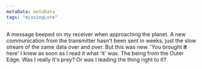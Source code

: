 ```yaml
---
metaData: metaData
tags: "missingLore"
---
```


A message beeped on my receiver when approaching the planet. A new communication from the transmitter hasn't been sent in weeks, just the slow stream of the same data over and over. But this was new. 
'You brought **it** here'
I knew as soon as I read it what 'it' was. The being from the Outer Edge. 
Was I really it's prey? 
Or was I leading the thing right to it?